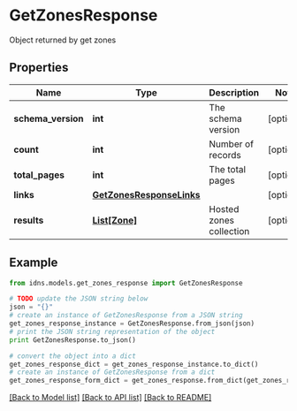 # GetZonesResponse

Object returned by get zones

## Properties
Name | Type | Description | Notes
------------ | ------------- | ------------- | -------------
**schema_version** | **int** | The schema version | [optional] 
**count** | **int** | Number of records | [optional] 
**total_pages** | **int** | The total pages | [optional] 
**links** | [**GetZonesResponseLinks**](GetZonesResponseLinks.md) |  | [optional] 
**results** | [**List[Zone]**](Zone.md) | Hosted zones collection | [optional] 

## Example

```python
from idns.models.get_zones_response import GetZonesResponse

# TODO update the JSON string below
json = "{}"
# create an instance of GetZonesResponse from a JSON string
get_zones_response_instance = GetZonesResponse.from_json(json)
# print the JSON string representation of the object
print GetZonesResponse.to_json()

# convert the object into a dict
get_zones_response_dict = get_zones_response_instance.to_dict()
# create an instance of GetZonesResponse from a dict
get_zones_response_form_dict = get_zones_response.from_dict(get_zones_response_dict)
```
[[Back to Model list]](../README.md#documentation-for-models) [[Back to API list]](../README.md#documentation-for-api-endpoints) [[Back to README]](../README.md)


